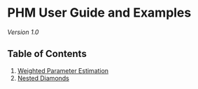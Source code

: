 # PHM User Guide and Examples

*Version 1.0*

## Table of Contents

1. [Weighted Parameter Estimation](#)
2. [Nested Diamonds](nested_diamonds.md)

